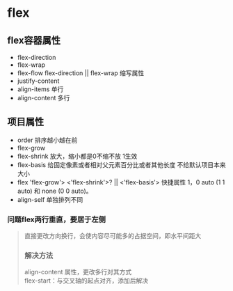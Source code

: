 # flex
## flex容器属性
* flex-direction
* flex-wrap
* flex-flow flex-direction || flex-wrap 缩写属性
* justify-content
* align-items 单行
* align-content 多行
## 项目属性
* order 排序越小越在前
* flex-grow  
* flex-shrink 放大，缩小都是0不缩不放 1生效
* flex-basis 给固定像素或者相对父元素百分比或者其他长度 不给默认项目本来大小
* flex 'flex-grow'> <'flex-shrink'>? || <'flex-basis'>   快捷属性 1，0 auto (1 1 auto) 和 none (0 0 auto)。
* align-self 单独排列不同


### 问题flex两行垂直，要居于左侧
>直接更改方向换行，会使内容尽可能多的占据空间，即水平间距大  
> ### 解决方法
>align-content 属性，更改多行对其方式  
flex-start：与交叉轴的起点对齐，添加后解决